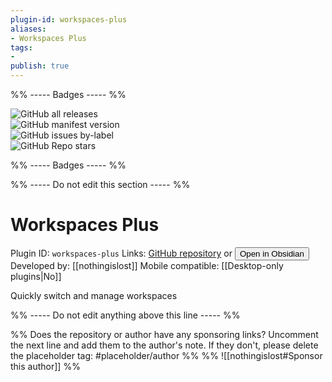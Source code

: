 ```yaml
---
plugin-id: workspaces-plus
aliases:
- Workspaces Plus
tags: 
- 
publish: true
---
```


%% ----- Badges ----- %%

![GitHub all releases](https://img.shields.io/github/downloads/nothingislost/obsidian-workspaces-plus/total?color=573E7A&logo=github&style=for-the-badge)   
![GitHub manifest version](https://img.shields.io/github/manifest-json/v/nothingislost/obsidian-workspaces-plus?color=573E7A&logo=github&style=for-the-badge)   
![GitHub issues by-label](https://img.shields.io/github/issues/nothingislost/obsidian-workspaces-plus/help%20wanted?color=573E7A&logo=github&style=for-the-badge)   
![GitHub Repo stars](https://img.shields.io/github/stars/nothingislost/obsidian-workspaces-plus?color=573E7A&logo=github&style=for-the-badge)

%% ----- Badges ----- %%

%% ----- Do not edit this section ----- %%

# Workspaces Plus

Plugin ID: `workspaces-plus`
Links: [GitHub repository](https://github.com/nothingislost/obsidian-workspaces-plus) or [<button id=HH>Open in Obsidian</button>](obsidian://goto-plugin?id=workspaces-plus)
Developed by: [[nothingislost]]
Mobile compatible: [[Desktop-only plugins|No]]

Quickly switch and manage workspaces

%% ----- Do not edit anything above this line ----- %% 

%% Does the repository or author have any sponsoring links? Uncomment the next line and add them to the author's note. If they don't, please delete the placeholder tag: #placeholder/author %%
%% ![[nothingislost#Sponsor this author]] %%
